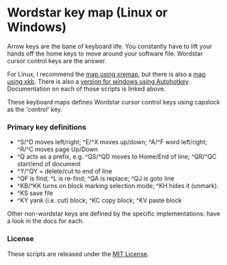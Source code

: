 # Wordstar key map (Linux or Windows)

Arrow keys are the bane of keyboard life. You constantly have to lift your hands off the home keys to move around your software file. Wordstar cursor control keys are the answer.

For Linux, I recommend the [map using xremap](xremap/README.md), but there is also a [map using xkb](xkb/README.md).
There is also a [version for windows using Autohotkey](autohotkey/Wordstar%20Capslock.ahk).
Documentation on each of those scripts is linked above.

These keyboard maps defines Wordstar cursor control keys using capslock as the 'control' key.


### Primary key definitions

* ^S/^D moves left/right; ^E/^X moves up/down; ^A/^F word left/right; ^R/^C moves page Up/Down
* ^Q acts as a prefix, e.g. ^QS/^QD moves to Home/End of line; ^QR/^QC start/end of document
* ^Y/^QY = delete/cut to end of line
* ^QF is find; ^L is re-find; ^QA is replace; ^QJ is goto line
* ^KB/^KK turns on block marking selection mode; ^KH hides it (unmark).
* ^KS save file
* ^KY yank (i.e. cut) block; ^KC copy block; ^KV paste block

Other non-wordstar keys are defined by the specific implementations: have a look in the docs for each.

### License

These scripts are released under the [MIT License](LICENSE.txt).
